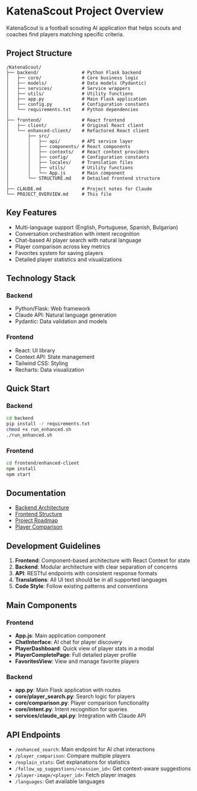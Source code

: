 # KatenaScout Project Overview

KatenaScout is a football scouting AI application that helps scouts and coaches find players matching specific criteria.

## Project Structure

```
/KatenaScout/
├── backend/                # Python Flask backend
│   ├── core/               # Core business logic
│   ├── models/             # Data models (Pydantic)
│   ├── services/           # Service wrappers
│   ├── utils/              # Utility functions
│   ├── app.py              # Main Flask application
│   ├── config.py           # Configuration constants
│   └── requirements.txt    # Python dependencies
│
├── frontend/               # React frontend 
│   ├── client/             # Original React client
│   └── enhanced-client/    # Refactored React client
│       ├── src/
│       │   ├── api/        # API service layer
│       │   ├── components/ # React components
│       │   ├── contexts/   # React context providers
│       │   ├── config/     # Configuration constants
│       │   ├── locales/    # Translation files
│       │   ├── utils/      # Utility functions
│       │   └── App.js      # Main component
│       └── STRUCTURE.md    # Detailed frontend structure
│
├── CLAUDE.md               # Project notes for Claude
└── PROJECT_OVERVIEW.md     # This file
```

## Key Features

- Multi-language support (English, Portuguese, Spanish, Bulgarian)
- Conversation orchestration with intent recognition
- Chat-based AI player search with natural language
- Player comparison across key metrics
- Favorites system for saving players
- Detailed player statistics and visualizations

## Technology Stack

### Backend
- Python/Flask: Web framework
- Claude API: Natural language generation
- Pydantic: Data validation and models

### Frontend
- React: UI library
- Context API: State management
- Tailwind CSS: Styling
- Recharts: Data visualization

## Quick Start

### Backend
```bash
cd backend
pip install -r requirements.txt
chmod +x run_enhanced.sh
./run_enhanced.sh
```

### Frontend
```bash
cd frontend/enhanced-client
npm install
npm start
```

## Documentation

- [Backend Architecture](backend/ARCHITECTURE.md)
- [Frontend Structure](frontend/enhanced-client/STRUCTURE.md)
- [Project Roadmap](backend/ROADMAP.md)
- [Player Comparison](backend/PLAYER_COMPARISON.md)

## Development Guidelines

1. **Frontend**: Component-based architecture with React Context for state
2. **Backend**: Modular architecture with clear separation of concerns
3. **API**: RESTful endpoints with consistent response formats
4. **Translations**: All UI text should be in all supported languages
5. **Code Style**: Follow existing patterns and conventions

## Main Components

### Frontend
- **App.js**: Main application component
- **ChatInterface**: AI chat for player discovery
- **PlayerDashboard**: Quick view of player stats in a modal
- **PlayerCompletePage**: Full detailed player profile
- **FavoritesView**: View and manage favorite players

### Backend
- **app.py**: Main Flask application with routes
- **core/player_search.py**: Search logic for players
- **core/comparison.py**: Player comparison functionality
- **core/intent.py**: Intent recognition for queries
- **services/claude_api.py**: Integration with Claude API

## API Endpoints

- `/enhanced_search`: Main endpoint for AI chat interactions
- `/player_comparison`: Compare multiple players
- `/explain_stats`: Get explanations for statistics
- `/follow_up_suggestions/<session_id>`: Get context-aware suggestions
- `/player-image/<player_id>`: Fetch player images
- `/languages`: Get available languages